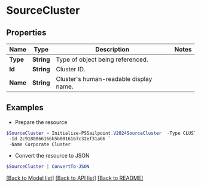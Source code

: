 # SourceCluster
## Properties

Name | Type | Description | Notes
------------ | ------------- | ------------- | -------------
**Type** | **String** | Type of object being referenced. | 
**Id** | **String** | Cluster ID. | 
**Name** | **String** | Cluster&#39;s human-readable display name. | 

## Examples

- Prepare the resource
```powershell
$SourceCluster = Initialize-PSSailpoint.V2024SourceCluster  -Type CLUSTER `
 -Id 2c9180866166b5b0016167c32ef31a66 `
 -Name Corporate Cluster
```

- Convert the resource to JSON
```powershell
$SourceCluster | ConvertTo-JSON
```

[[Back to Model list]](../README.md#documentation-for-models) [[Back to API list]](../README.md#documentation-for-api-endpoints) [[Back to README]](../README.md)

